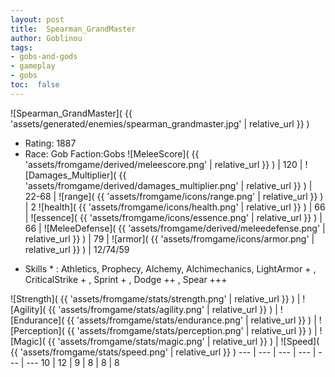 ```yaml
---
layout: post
title:  Spearman_GrandMaster
author: Goblinou
tags:
- gobs-and-gods
- gameplay
- gobs
toc:  false
---
```


![Spearman_GrandMaster]( {{ 'assets/generated/enemies/spearman_grandmaster.jpg' | relative_url }} )
- Rating: 1887
- Race: Gob  Faction:Gobs
![MeleeScore]( {{ 'assets/fromgame/derived/meleescore.png' | relative_url }} ) | 120 | ![Damages_Multiplier]( {{ 'assets/fromgame/derived/damages_multiplier.png' | relative_url }} ) | 22-68 | ![range]( {{ 'assets/fromgame/icons/range.png' | relative_url }} ) | 2
![health]( {{ 'assets/fromgame/icons/health.png' | relative_url }} ) | 66 | ![essence]( {{ 'assets/fromgame/icons/essence.png' | relative_url }} ) | 66 | ![MeleeDefense]( {{ 'assets/fromgame/derived/meleedefense.png' | relative_url }} ) | 79 | ![armor]( {{ 'assets/fromgame/icons/armor.png' | relative_url }} ) | 12/74/59
* Skills * : Athletics, Prophecy, Alchemy, Alchimechanics, LightArmor + , CriticalStrike + , Sprint + , Dodge ++ , Spear +++ 

![Strength]( {{ 'assets/fromgame/stats/strength.png' | relative_url }} ) | ![Agility]( {{ 'assets/fromgame/stats/agility.png' | relative_url }} ) | ![Endurance]( {{ 'assets/fromgame/stats/endurance.png' | relative_url }} ) | ![Perception]( {{ 'assets/fromgame/stats/perception.png' | relative_url }} ) | ![Magic]( {{ 'assets/fromgame/stats/magic.png' | relative_url }} ) | ![Speed]( {{ 'assets/fromgame/stats/speed.png' | relative_url }} )
--- | --- | --- | --- | --- | ---
10 | 12 | 9 | 8 | 8 | 8
